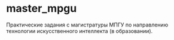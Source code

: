 # master_mpgu
Практические задания с магистратуры МПГУ по направлению технологии искусственного интеллекта (в образовании).
